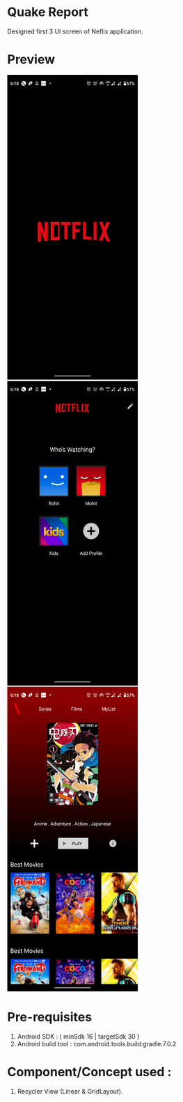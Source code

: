 # Quake Report
Designed first 3 UI screen of Neflix application.

# Preview
<img src="sc1.png" width=300dp height=700dp/> <img src="sc2.png" width=300dp height=700dp/> <img src="sc3.png" width=300dp height=700dp/>


# Pre-requisites
1. Android SDK : ( minSdk 16 | targetSdk 30 )
2. Android bulid tool : com.android.tools.build:gradle:7.0.2

# Component/Concept used :
1. Recycler View (Linear & GridLayout).
